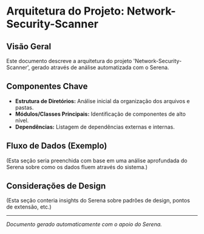 # Arquitetura do Projeto: Network-Security-Scanner

## Visão Geral
Este documento descreve a arquitetura do projeto 'Network-Security-Scanner', gerado através de análise automatizada com o Serena.

## Componentes Chave
- **Estrutura de Diretórios:** Análise inicial da organização dos arquivos e pastas.
- **Módulos/Classes Principais:** Identificação de componentes de alto nível.
- **Dependências:** Listagem de dependências externas e internas.

## Fluxo de Dados (Exemplo)
(Esta seção seria preenchida com base em uma análise aprofundada do Serena sobre como os dados fluem através do sistema.)

## Considerações de Design
(Esta seção conteria insights do Serena sobre padrões de design, pontos de extensão, etc.)

---
*Documento gerado automaticamente com o apoio do Serena.*


